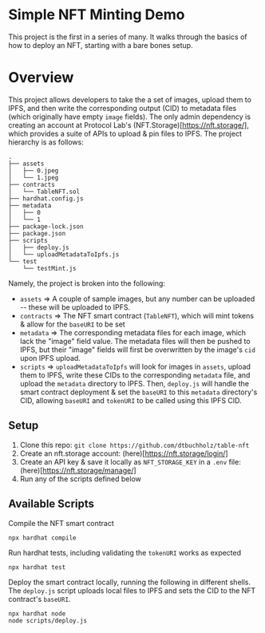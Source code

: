 # Simple NFT Minting Demo

This project is the first in a series of many. It walks through the basics of how to deploy an NFT, starting with a bare bones setup.

# Overview

This project allows developers to take the a set of images, upload them to IPFS, and then write the corresponding output (CID) to metadata files (which originally have empty `image` fields). The only admin dependency is creating an account at Protocol Lab's (NFT.Storage)[https://nft.storage/], which provides a suite of APIs to upload & pin files to IPFS. The project hierarchy is as follows:

```
.
├── assets
│   ├── 0.jpeg
│   └── 1.jpeg
├── contracts
│   └── TableNFT.sol
├── hardhat.config.js
├── metadata
│   ├── 0
│   └── 1
├── package-lock.json
├── package.json
├── scripts
│   ├── deploy.js
│   └── uploadMetadataToIpfs.js
└── test
    └── testMint.js
```

Namely, the project is broken into the following:

- `assets` => A couple of sample images, but any number can be uploaded -- these will be uploaded to IPFS.
- `contracts` => The NFT smart contract (`TableNFT`), which will mint tokens & allow for the `baseURI` to be set
- `metadata` => The corresponding metadata files for each image, which lack the "image" field value. The metadata files will then be pushed to IPFS, but their "image" fields will first be overwritten by the image's `cid` upon IPFS upload.
- `scripts` => `uploadMetadataToIpfs` will look for images in `assets`, upload them to IPFS, write these CIDs to the corresponding `metadata` file, and upload the `metadata` directory to IPFS. Then, `deploy.js` will handle the smart contract deployment & set the `baseURI` to this `metadata` directory's CID, allowing `baseURI` and `tokenURI` to be called using this IPFS CID.

## Setup

1. Clone this repo: `git clone https://github.com/dtbuchholz/table-nft`
2. Create an nft.storage account: (here)[https://nft.storage/login/]
3. Create an API key & save it locally as `NFT_STORAGE_KEY` in a `.env` file: (here)[https://nft.storage/manage/]
4. Run any of the scripts defined below

## Available Scripts

Compile the NFT smart contract

```
npx hardhat compile
```

Run hardhat tests, including validating the `tokenURI` works as expected

```
npx hardhat test
```

Deploy the smart contract locally, running the following in different shells. The `deploy.js` script uploads local files to IPFS and sets the CID to the NFT contract's `baseURI`.

```
npx hardhat node
node scripts/deploy.js
```
